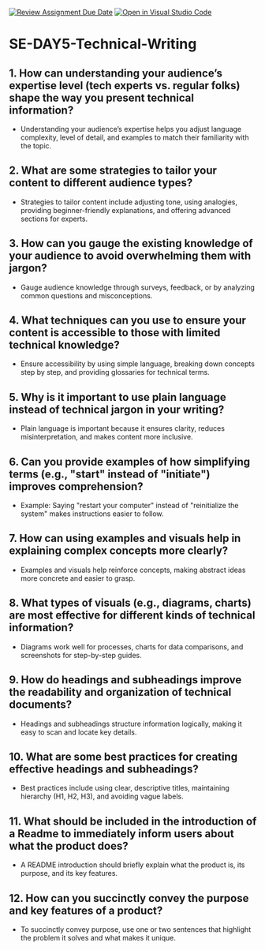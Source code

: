 [![Review Assignment Due Date](https://classroom.github.com/assets/deadline-readme-button-22041afd0340ce965d47ae6ef1cefeee28c7c493a6346c4f15d667ab976d596c.svg)](https://classroom.github.com/a/zsAR-pyY)
[![Open in Visual Studio Code](https://classroom.github.com/assets/open-in-vscode-2e0aaae1b6195c2367325f4f02e2d04e9abb55f0b24a779b69b11b9e10269abc.svg)](https://classroom.github.com/online_ide?assignment_repo_id=18475801&assignment_repo_type=AssignmentRepo)
# SE-DAY5-Technical-Writing
## 1. How can understanding your audience’s expertise level (tech experts vs. regular folks) shape the way you present technical information?
* Understanding your audience’s expertise helps you adjust language complexity, level of detail, and examples to match their familiarity with the topic.
  
## 2. What are some strategies to tailor your content to different audience types?
* Strategies to tailor content include adjusting tone, using analogies, providing beginner-friendly explanations, and offering advanced sections for experts.
  
## 3. How can you gauge the existing knowledge of your audience to avoid overwhelming them with jargon?
* Gauge audience knowledge through surveys, feedback, or by analyzing common questions and misconceptions.
  
## 4. What techniques can you use to ensure your content is accessible to those with limited technical knowledge?
* Ensure accessibility by using simple language, breaking down concepts step by step, and providing glossaries for technical terms.
  
## 5. Why is it important to use plain language instead of technical jargon in your writing?
* Plain language is important because it ensures clarity, reduces misinterpretation, and makes content more inclusive.
   
## 6. Can you provide examples of how simplifying terms (e.g., "start" instead of "initiate") improves comprehension?
* Example: Saying "restart your computer" instead of "reinitialize the system" makes instructions easier to follow.
  
## 7. How can using examples and visuals help in explaining complex concepts more clearly?
* Examples and visuals help reinforce concepts, making abstract ideas more concrete and easier to grasp.
  
## 8. What types of visuals (e.g., diagrams, charts) are most effective for different kinds of technical information?
* Diagrams work well for processes, charts for data comparisons, and screenshots for step-by-step guides.
  
## 9. How do headings and subheadings improve the readability and organization of technical documents?
* Headings and subheadings structure information logically, making it easy to scan and locate key details.
  
## 10. What are some best practices for creating effective headings and subheadings?
* Best practices include using clear, descriptive titles, maintaining hierarchy (H1, H2, H3), and avoiding vague labels.
  
## 11. What should be included in the introduction of a Readme to immediately inform users about what the product does?
* A README introduction should briefly explain what the product is, its purpose, and its key features.
  
## 12. How can you succinctly convey the purpose and key features of a product?
* To succinctly convey purpose, use one or two sentences that highlight the problem it solves and what makes it unique.
